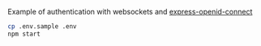 Example of authentication with websockets and [express-openid-connect](https://github.com/auth0/express-openid-connect)

```sh
cp .env.sample .env
npm start
```
